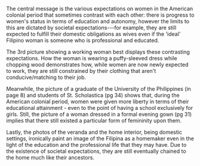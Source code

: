 The central message is the various expectations on women in the American colonial period that sometimes contrast with each other: there is progress to women's status in terms of education and autonomy, however the limits to this are dictated by societal expectations---for example, they are still expected to fulfill their domestic obligations as wives even if the 'ideal' Filipino woman is someone who is professional and educated.

The 3rd picture showing a working woman best displays these contrasting expectations. How the woman is wearing a puffy-sleeved dress while chopping wood demonstrates how, while women are now newly expected to work, they are still constrained by their clothing that aren't conducive/matching to their job.

Meanwhile, the picture of a graduate of the University of the Philippines (in page 8) and students of St. Scholastica (pg 34) shows that, during the American colonial period, women were given more liberty in terms of their educational attainment - even to the point of having a school exclusively for girls. Still, the picture of a woman dressed in a formal evening gown (pg 31) implies that there still existed a particular form of femininity upon them.

Lastly, the photos of the veranda and the home interior, being domestic settings, ironically paint an image of the Filipina as a homemaker even in the light of the education and the professional life that they may have. Due to the existence of societal expectations, they are still eventually chained to the home much like their ancestors.